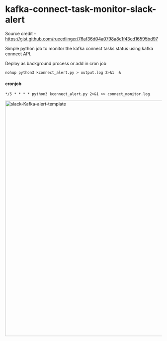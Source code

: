# kafka-connect-task-monitor-slack-alert

Source credit - https://gist.github.com/rueedlinger/76af36d04a0798a8e1f43ed16595bd97

Simple python job to monitor the kafka connect tasks status using kafka connect API.

Deploy as background process or add in cron job

`nohup python3 kconnect_alert.py > output.log 2>&1  & `

#### cronjob
`*/5 * * * * python3 kconnect_alert.py 2>&1 >> connect_monitor.log`

<img width="757" alt="slack-Kafka-alert-template" src="https://user-images.githubusercontent.com/3804538/211128801-cfc29d61-f145-4fc3-a4f7-352f048e6cab.png">

